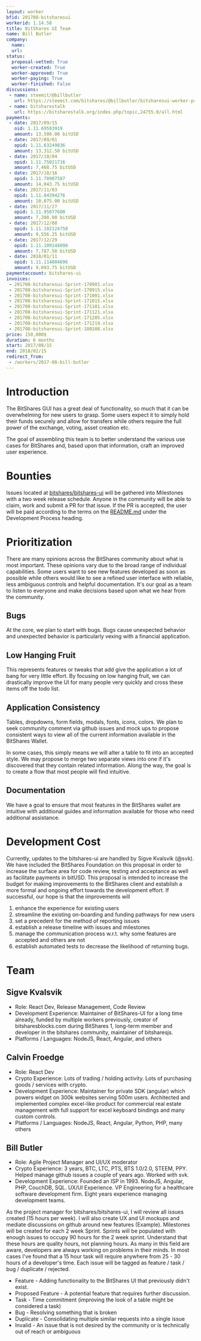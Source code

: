 ```yaml
---
layout: worker
bfid: 201708-bitsharesui
workerid: 1.14.58
title: BitShares UI Team
name: Bill Butler
company:
  name:
  url:
status:
  proposal-vetted: True
  worker-created: True
  worker-approved: True
  worker-paying: True
  worker-finished: False
discussions:
 - name: steemit/@billbutler
   url: https://steemit.com/bitshares/@billbutler/bitsharesui-worker-proposal-1-14-58
 - name: bitsharestalk
   url: https://bitsharestalk.org/index.php/topic,24755.0/all.html
payments:
 - date: 2017/09/15
   oid: 1.11.69593919
   amount: 13,500.00 bitUSD
 - date: 2017/09/01
   opid: 1.11.63249836
   amount: 13,312.50 bitUSD
 - date: 2017/10/04
   opid: 1.11.75021716
   amount: 7,468.75 bitUSD
 - date: 2017/10/16
   opid: 1.11.78907587
   amount: 14,043.75 bitUSD
 - date: 2017/11/03
   opid: 1.11.84394276
   amount: 10,075.00 bitUSD
 - date: 2017/11/27
   opid: 1.11.95077680
   amount: 7,200.00 bitUSD
 - date: 2017/12/08
   opid: 1.11.102124750
   amount: 9,556.25 bitUSD
 - date: 2017/12/29
   opid: 1.11.109144090
   amount: 7,787.50 bitUSD
 - date: 2018/01/11
   opid: 1.11.114804696
   amount: 9,093.75 bitUSD
paymentaccount: bitshares-ui
invoices:
 - 201708-bitsharesui-Sprint-170901.xlsx
 - 201708-bitsharesui-Sprint-170915.xlsx
 - 201708-bitsharesui-Sprint-171001.xlsx
 - 201708-bitsharesui-Sprint-171015.xlsx
 - 201708-bitsharesui-Sprint-171101.xlsx
 - 201708-bitsharesui-Sprint-171121.xlsx
 - 201708-bitsharesui-Sprint-171205.xlsx
 - 201708-bitsharesui-Sprint-171219.xlsx
 - 201708-bitsharesui-Sprint-180108.xlsx
price: 150,000$
duration: 6 months
start: 2017/08/15
end: 2018/02/15
redirect_from: 
 - /workers/2017-08-bill-butler
---
```


# Introduction

The BitShares GUI has a great deal of functionality, so much that it can
be overwhelming for new users to grasp. Some users expect it to simply
hold their funds securely and allow for transfers while others require
the full power of the exchange, voting, asset creation etc.

The goal of assembling this team is to better understand the various use
cases for BitShares and, based upon that information, craft an improved
user experience.

# Bounties

Issues located at
[bitshares/bitshares-ui](https://github.com/bitshares/bitshares-ui/issues)
will be gathered into Milestones with a two week release schedule.
Anyone in the community will be able to claim, work and submit a PR for
that issue. If the PR is accepted, the user will be paid according to
the terms on the
[README.md](https://github.com/bitshares/bitshares-ui/blob/bitshares/README.md)
under the Development Process heading.

# Prioritization

There are many opinions across the BitShares community about what is
most important. These opinions vary due to the broad range of individual
capabilities. Some users want to see new features developed as soon as
possible while others would like to see a refined user interface with
reliable, less ambiguous controls and helpful documentation. It's our
goal as a team to listen to everyone and make decisions based upon what
we hear from the community.

## Bugs

At the core, we plan to start with bugs. Bugs cause unexpected behavior
and unexpected behavior is particularly vexing with a financial
application.

## Low Hanging Fruit

This represents features or tweaks that add give the application a lot
of bang for very little effort. By focusing on low hanging fruit, we can
drastically improve the UI for many people very quickly and cross these
items off the todo list.

## Application Consistency

Tables, dropdowns, form fields, modals, fonts, icons, colors. We plan to
seek community comment via github issues and mock ups to propose
consistent ways to view all of the current information available in the
BitShares Wallet.

In some cases, this simply means we will alter a table to fit into an
accepted style. We may propose to merge two separate views into one if
it's discovered that they contain related information. Along the way,
the goal is to create a flow that most people will find intuitive.

## Documentation

We have a goal to ensure that most features in the BitShares wallet are
intuitive with additional guides and information available for those who
need additional assistance.

# Development Cost

Currently, updates to the bitshares-ui are handled by Sigve Kvalsvik
(@svk). We have included the BitShares Foundation on this proposal in
order to increase the surface area for code review, testing and
acceptance as well as facilitate payments in bitUSD. This proposal is
intended to increase the budget for making improvements to the BitShares
client and establish a more formal and ongoing effort towards the
development effort. If successful, our hope is that the improvements
will 

1. enhance the experience for existing users
2. streamline the existing on-boarding and funding pathways for new users
3. set a precedent for the method of reporting issues
4. establish a release timeline with issues and milestones
5. manage the communication process w.r.t. why some features are accepted and others are not
6. establish automated tests to decrease the likelihood of returning bugs.

# Team

## Sigve Kvalsvik

* Role: React Dev, Release Management, Code Review
* Development Experience: Maintainer of BitShares-UI for a long time
  already, funded by multiple workers previously, creator of
  bitsharesblocks.com during BitShares 1, long-term member and developer
  in the bitshares community, maintainer of bitsharesjs.
* Platforms / Languages: NodeJS, React, Angular, and others

 
## Calvin Froedge

* Role: React Dev
* Crypto Experience: Lots of trading / holding activity. Lots of
  purchasing goods / services with crypto. 
* Development Experience: Maintainer for private SDK (angular) which
  powers widget on 300k websites serving 500m users. Architected and
  implemented complex excel-like product for commercial real estate
  management with full support for excel keyboard bindings and many custom
  controls.
* Platforms / Languages: NodeJS, React, Angular, Python, PHP, many others

## Bill Butler

* Role: Agile Project Manager and UI/UX moderator
* Crypto Experience: 3 years, BTC, LTC, PTS, BTS 1.0/2.0, STEEM, PPY.
  Helped manage github issues a couple of years ago. Worked with svk.
* Development Experience: Founded an ISP in 1993. NodeJS, Angular, PHP,
  CouchDB, SQL. UX/UI Experience. VP Engineering for a healthcare
  software development firm. Eight years experience managing development
  teams.

As the project manager for bitshares/bitshares-ui, I will review all
issues created (15 hours per week). I will also create UX and UI mockups
and mediate discussions on github around new features (Example).
Milestones will be created for each 2 week Sprint. Sprints will be
populated with enough issues to occupy 90 hours for the 2 week sprint.
Understand that these hours are quality hours, not planning hours. As
many in this field are aware, developers are always working on problems
in their minds. In most cases I've found that a 15 hour task will
require anywhere from 25 - 30 hours of a developer's time. Each issue
will be tagged as feature / task / bug / duplicate / rejected. 

* Feature - Adding functionality to the BitShares UI that previously didn't exist.
* Proposed Feature - A potential feature that requires further discussion.
* Task - Time commitment (improving the look of a table might be considered a task)
* Bug - Resolving something that is broken
* Duplicate - Consolidating multiple similar requests into a single issue
* Invalid - An issue that is not desired by the community or is technically out of reach or ambiguous
